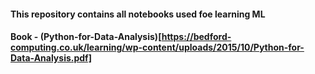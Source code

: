 #### This repository contains all notebooks used foe learning ML

#### Book - (Python-for-Data-Analysis)[https://bedford-computing.co.uk/learning/wp-content/uploads/2015/10/Python-for-Data-Analysis.pdf]
